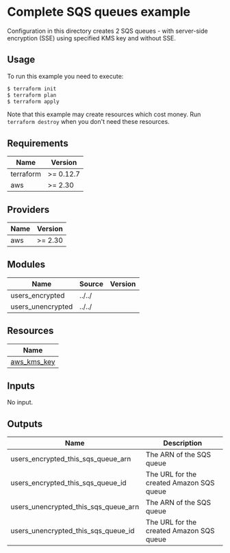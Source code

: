 # Complete SQS queues example

Configuration in this directory creates 2 SQS queues - with server-side encryption (SSE) using specified KMS key and without SSE.

## Usage

To run this example you need to execute:

```bash
$ terraform init
$ terraform plan
$ terraform apply
```

Note that this example may create resources which cost money. Run `terraform destroy` when you don't need these resources.

<!-- BEGINNING OF PRE-COMMIT-TERRAFORM DOCS HOOK -->
## Requirements

| Name | Version |
|------|---------|
| terraform | >= 0.12.7 |
| aws | >= 2.30 |

## Providers

| Name | Version |
|------|---------|
| aws | >= 2.30 |

## Modules

| Name | Source | Version |
|------|--------|---------|
| users_encrypted | ../../ |  |
| users_unencrypted | ../../ |  |

## Resources

| Name |
|------|
| [aws_kms_key](https://registry.terraform.io/providers/hashicorp/aws/2.30/docs/resources/kms_key) |

## Inputs

No input.

## Outputs

| Name | Description |
|------|-------------|
| users\_encrypted\_this\_sqs\_queue\_arn | The ARN of the SQS queue |
| users\_encrypted\_this\_sqs\_queue\_id | The URL for the created Amazon SQS queue |
| users\_unencrypted\_this\_sqs\_queue\_arn | The ARN of the SQS queue |
| users\_unencrypted\_this\_sqs\_queue\_id | The URL for the created Amazon SQS queue |
<!-- END OF PRE-COMMIT-TERRAFORM DOCS HOOK -->
